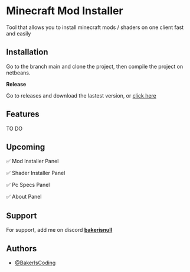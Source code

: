 # Minecraft Mod Installer

Tool that allows you to install minecraft mods / shaders on one client fast and easily

## Installation

Go to the branch main and clone the project, then compile the project on netbeans.

__Release__

Go to releases and download the lastest version, or [click here](https://github.com/BakerIsCoding/FriendsVsFriends-SaveEditor/releases/latest)


## Features
TO DO

## Upcoming
✅ Mod Installer Panel

✅ Shader Installer Panel

✅ Pc Specs Panel

✅ About Panel


## Support
For support, add me on discord [__bakerisnull__](https://discord.com/users/469054278162579456) 

## Authors
- [@BakerIsCoding](https://github.com/BakerIsCoding)  

